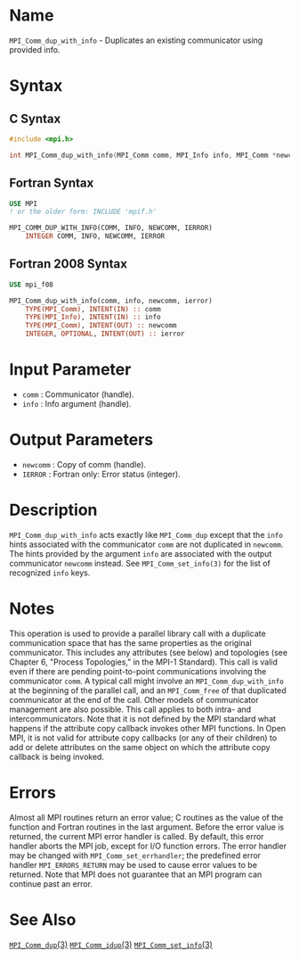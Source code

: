 # Name

`MPI_Comm_dup_with_info` - Duplicates an existing communicator using
provided info.

# Syntax

## C Syntax

```c
#include <mpi.h>

int MPI_Comm_dup_with_info(MPI_Comm comm, MPI_Info info, MPI_Comm *newcomm)
```

## Fortran Syntax

```fortran
USE MPI
! or the older form: INCLUDE 'mpif.h'

MPI_COMM_DUP_WITH_INFO(COMM, INFO, NEWCOMM, IERROR)
    INTEGER	COMM, INFO, NEWCOMM, IERROR
```

## Fortran 2008 Syntax

```fortran
USE mpi_f08

MPI_Comm_dup_with_info(comm, info, newcomm, ierror)
    TYPE(MPI_Comm), INTENT(IN) :: comm
    TYPE(MPI_Info), INTENT(IN) :: info
    TYPE(MPI_Comm), INTENT(OUT) :: newcomm
    INTEGER, OPTIONAL, INTENT(OUT) :: ierror
```

# Input Parameter

* `comm` : Communicator (handle).
* `info` : Info argument (handle).

# Output Parameters

* `newcomm` : Copy of comm (handle).
* `IERROR` : Fortran only: Error status (integer).

# Description

`MPI_Comm_dup_with_info` acts exactly like `MPI_Comm_dup` except that the
`info` hints associated with the communicator `comm` are not duplicated in
`newcomm`. The hints provided by the argument `info` are associated with
the output communicator `newcomm` instead.
See `MPI_Comm_set_info(3)` for the list of recognized `info` keys.

# Notes

This operation is used to provide a parallel library call with a
duplicate communication space that has the same properties as the
original communicator. This includes any attributes (see below) and
topologies (see Chapter 6, "Process Topologies," in the MPI-1
Standard). This call is valid even if there are pending point-to-point
communications involving the communicator `comm`. A typical call might
involve an `MPI_Comm_dup_with_info` at the beginning of the parallel call,
and an `MPI_Comm_free` of that duplicated communicator at the end of the
call. Other models of communicator management are also possible.
This call applies to both intra- and intercommunicators.
Note that it is not defined by the MPI standard what happens if the
attribute copy callback invokes other MPI functions. In Open MPI, it is
not valid for attribute copy callbacks (or any of their children) to add
or delete attributes on the same object on which the attribute copy
callback is being invoked.

# Errors

Almost all MPI routines return an error value; C routines as the value
of the function and Fortran routines in the last argument.
Before the error value is returned, the current MPI error handler is
called. By default, this error handler aborts the MPI job, except for
I/O function errors. The error handler may be changed with
`MPI_Comm_set_errhandler`; the predefined error handler `MPI_ERRORS_RETURN`
may be used to cause error values to be returned. Note that MPI does not
guarantee that an MPI program can continue past an error.

# See Also

[`MPI_Comm_dup`(3)](./?file=MPI_Comm_dup.md)
[`MPI_Comm_idup`(3)](./?file=MPI_Comm_idup.md)
[`MPI_Comm_set_info`(3)](./?file=MPI_Comm_set_info.md)
